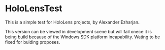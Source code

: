 # HoloLensTest
This is a simple test for HoloLens projects, by Alexander Ezharjan.


This version can be viewed in development scene but will fail onece it is being build because of the Windows SDK platform incapability.
Wating to be fixed for buiding proposes.
